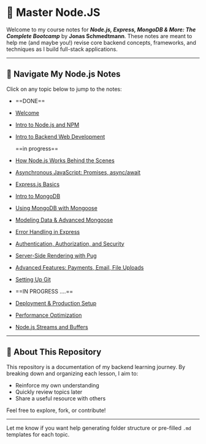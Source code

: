 # 📘 Master Node.JS

Welcome to my course notes for **_Node.js, Express, MongoDB & More: The Complete Bootcamp_** by **Jonas Schmedtmann**. These notes are meant to help me (and maybe you!) revise core backend concepts, frameworks, and techniques as I build full-stack applications.

---

## 📂 Navigate My Node.js Notes

Click on any topic below to jump to the notes:

- ==DONE==
- [Welcome](./notes/welcome%20and%20intro/welcome.md)
- [Intro to Node.js and NPM](./notes/welcome%20and%20intro/Intro%20to%20Nodejs%20and%20NPM.md)
- [Intro to Backend Web Development](./notes/Intro%20to%20Backend%20Web%20Development/Intro%20to%20backend.md)

  ==in progress==

- [How Node.js Works Behind the Scenes](https://chatgpt.com/c/notes/Node%20Core/How%20Node%20Works%20Behind%20the%20Scenes.md)
- [Asynchronous JavaScript: Promises, async/await](https://chatgpt.com/c/notes/Async%20JavaScript/Promises%20and%20AsyncAwait.md)
- [Express.js Basics](https://chatgpt.com/c/notes/Express/Intro%20to%20Express.md)
- [Intro to MongoDB](https://chatgpt.com/c/notes/Database/Intro%20to%20MongoDB.md)
- [Using MongoDB with Mongoose](https://chatgpt.com/c/notes/Database/MongoDB%20with%20Mongoose.md)
- [Modeling Data & Advanced Mongoose](https://chatgpt.com/c/notes/Database/Advanced%20Mongoose%20and%20Modeling.md)
- [Error Handling in Express](https://chatgpt.com/c/notes/Express/Error%20Handling%20in%20Express.md)
- [Authentication, Authorization, and Security](https://chatgpt.com/c/notes/Auth/Auth%20and%20Security.md)
- [Server-Side Rendering with Pug](https://chatgpt.com/c/notes/Rendering/Server-Side%20Rendering%20with%20Pug.md)
- [Advanced Features: Payments, Email, File Uploads](https://chatgpt.com/c/notes/Advanced/Payments%20Email%20File%20Uploads.md)
- [Setting Up Git](https://chatgpt.com/c/notes/Setup/Setting%20Up%20Git.md)
- ==IN PROGRESS ....==
- [Deployment & Production Setup](https://chatgpt.com/c/notes/Deployment/Deployment.md)
- [Performance Optimization](https://chatgpt.com/c/notes/Advanced/Performance%20Optimization.md)
- [Node.js Streams and Buffers](https://chatgpt.com/c/notes/Node%20Core/Streams%20and%20Buffers.md)

---

## 📌 About This Repository

This repository is a documentation of my backend learning journey. By breaking down and organizing each lesson, I aim to:

- Reinforce my own understanding
- Quickly review topics later
- Share a useful resource with others

Feel free to explore, fork, or contribute!

---

Let me know if you want help generating folder structure or pre-filled `.md` templates for each topic.
